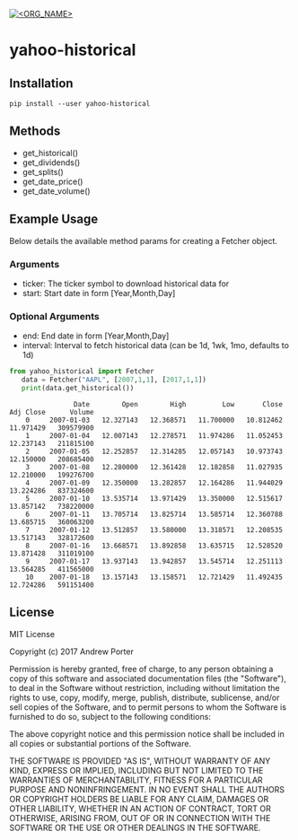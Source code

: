[![<ORG_NAME>](https://circleci.com/gh/AndrewRPorter/yahoo-historical.svg?style=svg)](LINK)

# yahoo-historical

## Installation

```
pip install --user yahoo-historical
```

## Methods

- get_historical()
- get_dividends()
- get_splits()
- get_date_price()
- get_date_volume()

## Example Usage

Below details the available method params for creating a Fetcher object.

### Arguments

- ticker: The ticker symbol to download historical data for
- start: Start date in form [Year,Month,Day]

### Optional Arguments

- end: End date in form [Year,Month,Day]
- interval: Interval to fetch historical data (can be 1d, 1wk, 1mo, defaults to 1d)

```python
from yahoo_historical import Fetcher
   data = Fetcher("AAPL", [2007,1,1], [2017,1,1])
   print(data.get_historical())
```

```
                Date        Open        High         Low       Close   Adj Close      Volume
    0     2007-01-03   12.327143   12.368571   11.700000   10.812462   11.971429   309579900
    1     2007-01-04   12.007143   12.278571   11.974286   11.052453   12.237143   211815100
    2     2007-01-05   12.252857   12.314285   12.057143   10.973743   12.150000   208685400
    3     2007-01-08   12.280000   12.361428   12.182858   11.027935   12.210000   199276700
    4     2007-01-09   12.350000   13.282857   12.164286   11.944029   13.224286   837324600
    5     2007-01-10   13.535714   13.971429   13.350000   12.515617   13.857142   738220000
    6     2007-01-11   13.705714   13.825714   13.585714   12.360788   13.685715   360063200
    7     2007-01-12   13.512857   13.580000   13.318571   12.208535   13.517143   328172600
    8     2007-01-16   13.668571   13.892858   13.635715   12.528520   13.871428   311019100
    9     2007-01-17   13.937143   13.942857   13.545714   12.251113   13.564285   411565000
    10    2007-01-18   13.157143   13.158571   12.721429   11.492435   12.724286   591151400
```

## License

MIT License

Copyright (c) 2017 Andrew Porter

Permission is hereby granted, free of charge, to any person obtaining a copy
of this software and associated documentation files (the "Software"), to deal
in the Software without restriction, including without limitation the rights
to use, copy, modify, merge, publish, distribute, sublicense, and/or sell
copies of the Software, and to permit persons to whom the Software is
furnished to do so, subject to the following conditions:

The above copyright notice and this permission notice shall be included in all
copies or substantial portions of the Software.

THE SOFTWARE IS PROVIDED "AS IS", WITHOUT WARRANTY OF ANY KIND, EXPRESS OR
IMPLIED, INCLUDING BUT NOT LIMITED TO THE WARRANTIES OF MERCHANTABILITY,
FITNESS FOR A PARTICULAR PURPOSE AND NONINFRINGEMENT. IN NO EVENT SHALL THE
AUTHORS OR COPYRIGHT HOLDERS BE LIABLE FOR ANY CLAIM, DAMAGES OR OTHER
LIABILITY, WHETHER IN AN ACTION OF CONTRACT, TORT OR OTHERWISE, ARISING FROM,
OUT OF OR IN CONNECTION WITH THE SOFTWARE OR THE USE OR OTHER DEALINGS IN THE
SOFTWARE.
